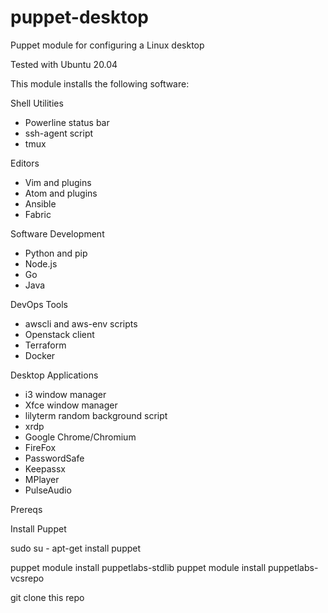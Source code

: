 # puppet-desktop

Puppet module for configuring a Linux desktop  

Tested with Ubuntu 20.04

This module installs the following software:

Shell Utilities
* Powerline status bar
* ssh-agent script
* tmux

Editors
* Vim and plugins
* Atom and plugins
* Ansible
* Fabric

Software Development
* Python and pip
* Node.js
* Go
* Java

DevOps Tools
* awscli and aws-env scripts
* Openstack client
* Terraform
* Docker

Desktop Applications
* i3 window manager
* Xfce window manager
* lilyterm random background script
* xrdp
* Google Chrome/Chromium
* FireFox
* PasswordSafe
* Keepassx
* MPlayer
* PulseAudio

Prereqs

Install Puppet

sudo su -
apt-get install puppet

puppet module install puppetlabs-stdlib
puppet module install puppetlabs-vcsrepo

git clone this repo 
